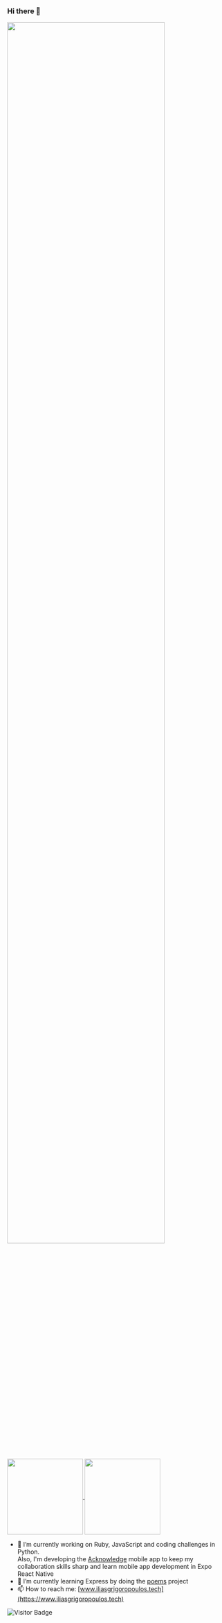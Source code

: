 ### Hi there 👋

<!-- Image (Inspired by Spectrum V by. Ellsworth Kelly)-->
<img src="https://user-images.githubusercontent.com/57366310/92895303-0ea64880-f424-11ea-8a54-2fef5e6561c3.png" width=85% height=85% />

<!-- GutHub stats badge with <a> tags -->

<a href="https://github.com/iliasmariosg/iliasmariosg">
<img align="center" src="https://github-readme-stats.vercel.app/api?username=iliasmariosg&count_private=true&show_icons=true&include_all_commits=true" height="175px />
</a>
 
                           
<!-- Top languages stats badge with <a> a tags -->

<a href="https://github.com/iliasmariosg/iliasmariosg">
<img align="center" src="https://github-readme-stats.vercel.app/api/top-langs/?username=iliasmariosg&hide=TeX&layout=compact" height="175px"/>
</a>
                                                                                                                                       
<p>

- 🔭 I’m currently working on Ruby, JavaScript and coding challenges in Python. <br> Also, I'm developing the [Acknowledge](https://github.com/Acknowledge-App/Acknowledge) mobile app to keep my collaboration skills sharp and learn mobile app development in Expo React Native</br>
- 🌱 I’m currently learning Express by doing the [poems](https://github.com/iliasmariosg/poems) project
- 📫 How to reach me: [www.iliasgrigoropoulos.tech](https://www.iliasgrigoropoulos.tech)
</p>
<!-- Contribution stats badge by LordDaseme -->
<!--
[![Contribution Stats](https://github-contribution-stats.vercel.app/api/?username=iliasmariosg)](https://github.com/LordDashMe/github-contribution-stats/)
-->

<!-- GutHub stats badge without <a> tags -->
<!--
![Github Stats](https://github-readme-stats.vercel.app/api?username=iliasmariosg&count_private=true&show_icons=true&include_all_commits=true)
-->

<!-- Top languages stats without <a> tags -->
<!-- ![Top Langs](https://github-readme-stats.vercel.app/api/top-langs/?username=iliasmariosg&hide=TeX&layout=compact) -->

![Visitor Badge](https://visitor-badge.laobi.icu/badge?page_id=iliasmariosg.iliasmariosg)

<!--
**IliasMariosG/IliasMariosG** is a ✨ _special_ ✨ repository because its `README.md` (this file) appears on your GitHub profile.
-->
<!--
Here are some ideas to get you started:
-->

<!--
- 🌱 I’m currently learning ...
- 👯 I’m looking to collaborate on ...
- 🤔 I’m looking for help with ...
- 💬 Ask me about ...
- 😄 Pronouns: ...
- ⚡ Fun fact: ...
-->
